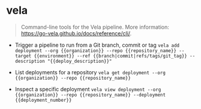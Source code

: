 # vela
> Command-line tools for the Vela pipeline.
> More information: <https://go-vela.github.io/docs/reference/cli/>.

- Trigger a pipeline to run from a Git branch, commit or tag
`vela add deployment --org {{organization}} --repo {{repository_name}} --target {{environment}} --ref {{branch|commit|refs/tags/git_tag}} --description "{{deploy_description}}"`

- List deployments for a repository
`vela get deployment --org {{organization}} --repo {{repository_name}}`

- Inspect a specific deployment
`vela view deployment --org {{organization}} --repo {{repository_name}} --deployment {{deployment_number}}`
